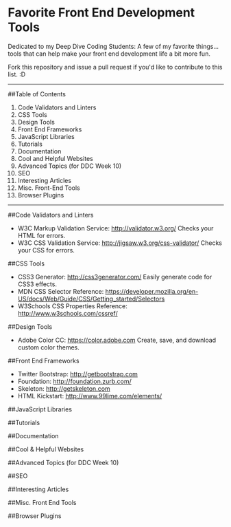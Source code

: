 # Favorite Front End Development Tools
Dedicated to my Deep Dive Coding Students:
A few of my favorite things... tools that can help make your front end development life a bit more fun.

Fork this repository and issue a pull request if you'd like to contribute to this list. :D
***
##Table of Contents
1. Code Validators and Linters
2. CSS Tools
3. Design Tools
4. Front End Frameworks
5. JavaScript Libraries
6. Tutorials
7. Documentation
8. Cool and Helpful Websites
9. Advanced Topics (for DDC Week 10)
10. SEO
11. Interesting Articles
12. Misc. Front-End Tools
13. Browser Plugins
***
##Code Validators and Linters
- W3C Markup Validation Service: <http://validator.w3.org/>
Checks your HTML for errors.
- W3C CSS Validation Service: <http://jigsaw.w3.org/css-validator/>
Checks your CSS for errors.

##CSS Tools
- CSS3 Generator: <http://css3generator.com/>
Easily generate code for CSS3 effects.
- MDN CSS Selector Reference: <https://developer.mozilla.org/en-US/docs/Web/Guide/CSS/Getting_started/Selectors>
- W3Schools CSS Properties Reference: <http://www.w3schools.com/cssref/>

##Design Tools
- Adobe Color CC: <https://color.adobe.com>
Create, save, and download custom color themes.

##Front End Frameworks
- Twitter Bootstrap: <http://getbootstrap.com>
- Foundation: <http://foundation.zurb.com/>
- Skeleton: <http://getskeleton.com>
- HTML Kickstart: <http://www.99lime.com/elements/>

##JavaScript Libraries

##Tutorials

##Documentation

##Cool & Helpful Websites

##Advanced Topics (for DDC Week 10)

##SEO

##Interesting Articles

##Misc. Front End Tools

##Browser Plugins